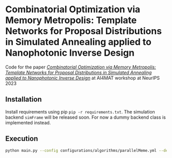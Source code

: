 # Combinatorial Optimization via Memory Metropolis: Template Networks for Proposal Distributions in Simulated Annealing applied to Nanophotonic Inverse Design

Code for the paper [*Combinatorial Optimization via Memory Metropolis: Template Networks for Proposal Distributions in Simulated Annealing applied to Nanophotonic Inverse Design*](https://openreview.net/forum?id=Eu2k9La3RB) at AI4MAT workshop at NeurIPS 2023

## Installation

Install requirements using pip `pip -r requirements.txt`.
The simulation backend `simFrame` will be released soon. For now a dummy backend class is implemented instead.

## Execution

``` bash
python main.py --config configurations/algorithms/parallelMeme.yml --device_config configurations/devices/mdm.yml
```
